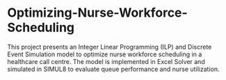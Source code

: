 # Optimizing-Nurse-Workforce-Scheduling
This project presents an Integer Linear Programming (ILP) and Discrete Event Simulation model to optimize nurse workforce scheduling in a healthcare call centre. The model is implemented in Excel Solver and simulated in SIMUL8 to evaluate queue performance and nurse utilization.
